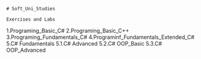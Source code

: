 	# Soft_Uni_Studies

	Exercises and Labs
1.Programing_Basic_C#
2.Programing_Basic_C++
3.Programing_Fundamentals_C#
4.Programinf_Fundamentals_Extended_C#
5.C# Fundamentals
	5.1.C# Advanced
	5.2.C# OOP_Basic
	5.3.C# OOP_Advanced